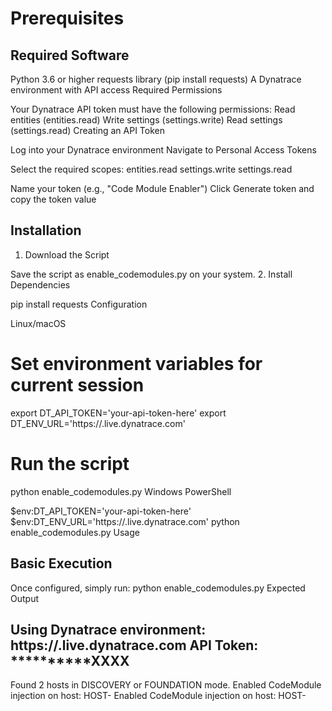 # Prerequisites

## Required Software

Python 3.6 or higher
requests library (pip install requests)
A Dynatrace environment with API access
Required Permissions

Your Dynatrace API token must have the following permissions:
Read entities (entities.read)
Write settings (settings.write)
Read settings (settings.read)
Creating an API Token

Log into your Dynatrace environment
Navigate to Personal Access Tokens

Select the required scopes:
entities.read
settings.write
settings.read

Name your token (e.g., "Code Module Enabler")
Click Generate token and copy the token value


## Installation

1. Download the Script

Save the script as enable_codemodules.py on your system.
2. Install Dependencies

pip install requests
Configuration

Linux/macOS

# Set environment variables for current session
export DT_API_TOKEN='your-api-token-here'
export DT_ENV_URL='https://<tenantID>.live.dynatrace.com'

# Run the script
python enable_codemodules.py
Windows PowerShell

$env:DT_API_TOKEN='your-api-token-here'
$env:DT_ENV_URL='https://<tenantID>.live.dynatrace.com'
python enable_codemodules.py
Usage

## Basic Execution

Once configured, simply run:
python enable_codemodules.py
Expected Output

Using Dynatrace environment: https://<tenantID>.live.dynatrace.com
API Token: **********XXXX
--------------------------------------------------
Found 2 hosts in DISCOVERY or FOUNDATION mode.
Enabled CodeModule injection on host: HOST-<ID>
Enabled CodeModule injection on host: HOST-<ID>
